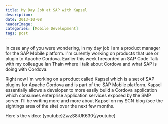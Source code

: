 ```yaml
---
title: My Day Job at SAP with Kapsel
description: 
date: 2013-10-08
headerImage: 
categories: [Mobile Development]
tags: post
---
```


In case any of you were wondering, in my day job I am a product manager for the SAP Mobile platform. I'm curently working on products that use or plugin to Apache Cordova. Earlier this week I recorded an SAP Code Talk with my colleague Ian Thain where I talk about Cordova and what SAP is doing with Cordova.

Right now I'm working on a product called Kapsel which is a set of SAP plugins for Apache Cordova and is part of the SAP Mobile platform. Kapsel essentially allows a developer to more easily build a Cordova application which consumes enterprise application services exposed by the SMP server. I'll be writing more and more about Kapsel on my SCN blog (see the sightings area of the site) over the next few months.

Here's the video: {youtube}ZwzS8iUK630{/youtube}
